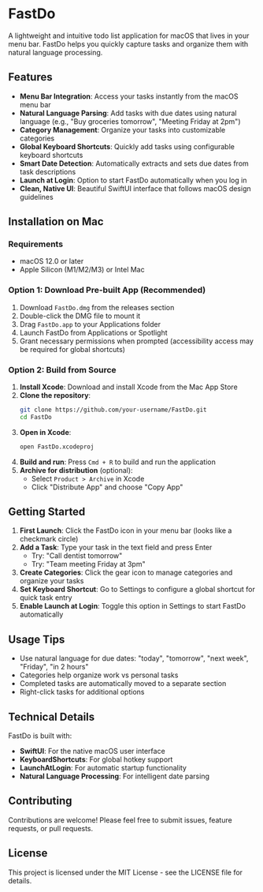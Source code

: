 # FastDo

A lightweight and intuitive todo list application for macOS that lives in your menu bar. FastDo helps you quickly capture tasks and organize them with natural language processing.

## Features

- **Menu Bar Integration**: Access your tasks instantly from the macOS menu bar
- **Natural Language Parsing**: Add tasks with due dates using natural language (e.g., "Buy groceries tomorrow", "Meeting Friday at 2pm")
- **Category Management**: Organize your tasks into customizable categories
- **Global Keyboard Shortcuts**: Quickly add tasks using configurable keyboard shortcuts
- **Smart Date Detection**: Automatically extracts and sets due dates from task descriptions
- **Launch at Login**: Option to start FastDo automatically when you log in
- **Clean, Native UI**: Beautiful SwiftUI interface that follows macOS design guidelines

## Installation on Mac

### Requirements
- macOS 12.0 or later
- Apple Silicon (M1/M2/M3) or Intel Mac

### Option 1: Download Pre-built App (Recommended)
1. Download `FastDo.dmg` from the releases section
2. Double-click the DMG file to mount it
3. Drag `FastDo.app` to your Applications folder
4. Launch FastDo from Applications or Spotlight
5. Grant necessary permissions when prompted (accessibility access may be required for global shortcuts)

### Option 2: Build from Source
1. **Install Xcode**: Download and install Xcode from the Mac App Store
2. **Clone the repository**:
   ```bash
   git clone https://github.com/your-username/FastDo.git
   cd FastDo
   ```
3. **Open in Xcode**:
   ```bash
   open FastDo.xcodeproj
   ```
4. **Build and run**: Press `Cmd + R` to build and run the application
5. **Archive for distribution** (optional):
   - Select `Product > Archive` in Xcode
   - Click "Distribute App" and choose "Copy App"

## Getting Started

1. **First Launch**: Click the FastDo icon in your menu bar (looks like a checkmark circle)
2. **Add a Task**: Type your task in the text field and press Enter
   - Try: "Call dentist tomorrow"
   - Try: "Team meeting Friday at 3pm"
3. **Create Categories**: Click the gear icon to manage categories and organize your tasks
4. **Set Keyboard Shortcut**: Go to Settings to configure a global shortcut for quick task entry
5. **Enable Launch at Login**: Toggle this option in Settings to start FastDo automatically

## Usage Tips

- Use natural language for due dates: "today", "tomorrow", "next week", "Friday", "in 2 hours"
- Categories help organize work vs personal tasks
- Completed tasks are automatically moved to a separate section
- Right-click tasks for additional options

## Technical Details

FastDo is built with:
- **SwiftUI**: For the native macOS user interface
- **KeyboardShortcuts**: For global hotkey support
- **LaunchAtLogin**: For automatic startup functionality
- **Natural Language Processing**: For intelligent date parsing

## Contributing

Contributions are welcome! Please feel free to submit issues, feature requests, or pull requests.

## License

This project is licensed under the MIT License - see the LICENSE file for details.